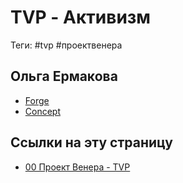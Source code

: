 # TVP - Активизм

Теги: #tvp #проектвенера 

## Ольга Ермакова

- [Forge](https://prezi.com/v7almr-yrv4w/forge/)
- [Concept](https://prezi.com/cmlnos6vh9ac/concept/)

## Ссылки на эту страницу

* [00 Проект Венера - TVP](00%20%D0%9F%D1%80%D0%BE%D0%B5%D0%BA%D1%82%20%D0%92%D0%B5%D0%BD%D0%B5%D1%80%D0%B0%20-%20TVP.md)

